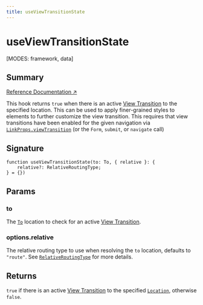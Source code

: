 ```yaml
---
title: useViewTransitionState
---
```


# useViewTransitionState

<!--
⚠️ ⚠️ IMPORTANT ⚠️ ⚠️ 

Thank you for helping improve our documentation!

This file is auto-generated from the JSDoc comments in the source
code, so please edit the JSDoc comments in the file below and this
file will be re-generated once those changes are merged.

https://github.com/remix-run/react-router/blob/main/packages/react-router/lib/dom/lib.tsx
-->

[MODES: framework, data]

## Summary

[Reference Documentation ↗](https://api.reactrouter.com/v7/functions/react_router.useViewTransitionState.html)

This hook returns `true` when there is an active [View Transition](https://developer.mozilla.org/en-US/docs/Web/API/View_Transitions_API)
to the specified location. This can be used to apply finer-grained styles to
elements to further customize the view transition. This requires that view
transitions have been enabled for the given navigation via [`LinkProps.viewTransition`](https://api.reactrouter.com/v7/interfaces/react_router.LinkProps.html#viewTransition)
(or the `Form`, `submit`, or `navigate` call)

## Signature

```tsx
function useViewTransitionState(to: To, { relative }: {
    relative?: RelativeRoutingType;
} = {})
```

## Params

### to

The [`To`](https://api.reactrouter.com/v7/types/react_router.To.html) location to check for an active [View Transition](https://developer.mozilla.org/en-US/docs/Web/API/View_Transitions_API).

### options.relative

The relative routing type to use when resolving the `to` location, defaults to `"route"`. See [`RelativeRoutingType`](https://api.reactrouter.com/v7/types/react_router.RelativeRoutingType.html) for more details.

## Returns

`true` if there is an active [View Transition](https://developer.mozilla.org/en-US/docs/Web/API/View_Transitions_API) to the specified [`Location`](https://api.reactrouter.com/v7/interfaces/react_router.Location.html), otherwise `false`.

